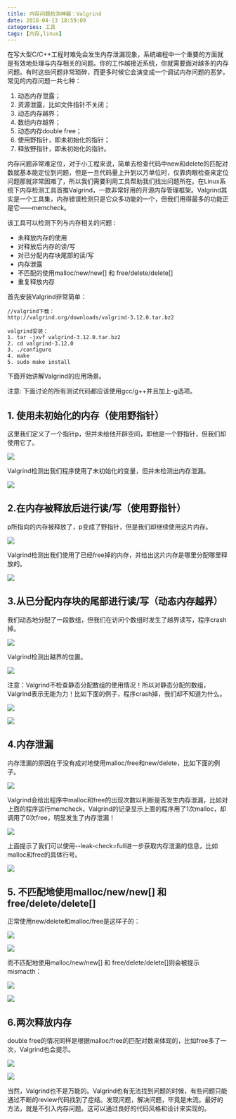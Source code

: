 ```yaml
---
title: 内存问题检测神器：Valgrind
date: 2018-04-13 18:59:09
categories: 工具
tags: [内存,linux]
---
```

在写大型C/C++工程时难免会发生内存泄漏现象，系统编程中一个重要的方面就是有效地处理与内存相关的问题。你的工作越接近系统，你就需要面对越多的内存问题。有时这些问题非常琐碎，而更多时候它会演变成一个调试内存问题的恶梦。 常见的内存问题一共七种：
1. 动态内存泄露；
2. 资源泄露，比如文件指针不关闭；
3. 动态内存越界；
4. 数组内存越界；
5. 动态内存double free；
6. 使用野指针，即未初始化的指针；
7. 释放野指针，即未初始化的指针。


内存问题非常难定位，对于小工程来说，简单去检查代码中new和delete的匹配对数就基本能定位到问题，但是一旦代码量上升到以万单位时，仅靠肉眼检查来定位问题那就非常困难了，所以我们需要利用工具帮助我们找出问题所在。在Linux系统下内存检测工具首推Valgrind，一款非常好用的开源内存管理框架。Valgrind其实是一个工具集，内存错误检测只是它众多功能的一个，但我们用得最多的功能正是它——memcheck。

该工具可以检测下列与内存相关的问题 :

- 未释放内存的使用
- 对释放后内存的读/写
- 对已分配内存块尾部的读/写
- 内存泄露
- 不匹配的使用malloc/new/new[] 和 free/delete/delete[]
- 重复释放内存



首先安装Valgrind非常简单：
```
//valgrind下载：
http://valgrind.org/downloads/valgrind-3.12.0.tar.bz2

valgrind安装：
1. tar -jxvf valgrind-3.12.0.tar.bz2
2. cd valgrind-3.12.0
3. ./configure
4. make
5. sudo make install
```


下面开始讲解Valgrind的应用场景。

注意: 下面讨论的所有测试代码都应该使用gcc/g++并且加上-g选项。

## 1. 使用未初始化的内存（使用野指针）
这里我们定义了一个指针p，但并未给他开辟空间，即他是一个野指针，但我们却使用它了。

![](1093303-20180413193554002-1364573355.jpg)



Valgrind检测出我们程序使用了未初始化的变量，但并未检测出内存泄漏。

![](1093303-20180413193604735-1875378577.jpg)



## 2.在内存被释放后进行读/写（使用野指针）
p所指向的内存被释放了，p变成了野指针，但是我们却继续使用这片内存。

![](1093303-20180413193613574-1154240221.jpg)



Valgrind检测出我们使用了已经free掉的内存，并给出这片内存是哪里分配哪里释放的。

![](1093303-20180413193624421-247811116.jpg)


## 3.从已分配内存块的尾部进行读/写（动态内存越界）
我们动态地分配了一段数组，但我们在访问个数组时发生了越界读写，程序crash掉。

![](1093303-20180413193638871-928305119.jpg)


Valgrind检测出越界的位置。

![](1093303-20180413193651410-2101563201.jpg)



注意：Valgrind不检查静态分配数组的使用情况！所以对静态分配的数组，Valgrind表示无能为力！比如下面的例子，程序crash掉，我们却不知道为什么。

![](1093303-20180413193706246-508790416.jpg)


![](1093303-20180413193716994-628209858.jpg)



## 4.内存泄漏
内存泄漏的原因在于没有成对地使用malloc/free和new/delete，比如下面的例子。

![](1093303-20180413193726929-641784050.jpg)



Valgrind会给出程序中malloc和free的出现次数以判断是否发生内存泄漏，比如对上面的程序运行memcheck，Valgrind的记录显示上面的程序用了1次malloc，却调用了0次free，明显发生了内存泄漏！

![](1093303-20180413193738724-1869262186.jpg)



上面提示了我们可以使用--leak-check=full进一步获取内存泄漏的信息，比如malloc和free的具体行号。

![](1093303-20180413193750769-1501914916.jpg)



## 5. 不匹配地使用malloc/new/new[] 和 free/delete/delete[]

正常使用new/delete和malloc/free是这样子的：

![](1093303-20180413193802975-763647802.jpg)


![](1093303-20180413193817047-1922627647.jpg)



而不匹配地使用malloc/new/new[] 和 free/delete/delete[]则会被提示mismacth：

![](1093303-20180413193830425-1531404607.jpg)


![](1093303-20180413193844415-122107118.jpg)



## 6.两次释放内存
double free的情况同样是根据malloc/free的匹配对数来体现的，比如free多了一次，Valgrind也会提示。

![](1093303-20180413193909777-1273155147.jpg)


![](1093303-20180413193923068-1690539405.jpg)




当然，Valgrind也不是万能的。Valgrind也有无法找到问题的时候，有些问题只能通过不断的review代码找到了症结。发现问题，解决问题，毕竟是末流。最好的方法，就是不引入内存问题。这可以通过良好的代码风格和设计来实现的。